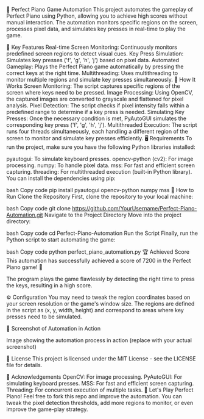 🎹 Perfect Piano Game Automation
This project automates the gameplay of Perfect Piano using Python, allowing you to achieve high scores without manual interaction. The automation monitors specific regions on the screen, processes pixel data, and simulates key presses in real-time to play the game.

🚀 Key Features
Real-time Screen Monitoring: Continuously monitors predefined screen regions to detect visual cues.
Key Press Simulation: Simulates key presses ('f', 'g', 'h', 'j') based on pixel data.
Automated Gameplay: Plays the Perfect Piano game automatically by pressing the correct keys at the right time.
Multithreading: Uses multithreading to monitor multiple regions and simulate key presses simultaneously.
🧠 How It Works
Screen Monitoring: The script captures specific regions of the screen where keys need to be pressed.
Image Processing: Using OpenCV, the captured images are converted to grayscale and flattened for pixel analysis.
Pixel Detection: The script checks if pixel intensity falls within a predefined range to determine if a key press is needed.
Simulating Key Presses: Once the necessary condition is met, PyAutoGUI simulates the corresponding key press ('f', 'g', 'h', 'j').
Multithreaded Execution: The script runs four threads simultaneously, each handling a different region of the screen to monitor and simulate key presses efficiently.
🖥️ Requirements
To run the project, make sure you have the following Python libraries installed:

pyautogui: To simulate keyboard presses.
opencv-python (cv2): For image processing.
numpy: To handle pixel data.
mss: For fast and efficient screen capturing.
threading: For multithreaded execution (built-in Python library).
You can install the dependencies using pip:

bash
Copy code
pip install pyautogui opencv-python numpy mss
📄 How to Run
Clone the Repository
First, clone the repository to your local machine:

bash
Copy code
git clone https://github.com/YourUsername/Perfect-Piano-Automation.git
Navigate to the Project Directory
Move into the project directory:

bash
Copy code
cd Perfect-Piano-Automation
Run the Script
Finally, run the Python script to start automating the game:

bash
Copy code
python perfect_piano_automation.py
🏆 Achieved Score
This automation has successfully achieved a score of 7200 in the Perfect Piano game! 🎉

The program plays the game flawlessly by detecting the right time to press the keys, resulting in a high score.

⚙️ Configuration
You may need to tweak the region coordinates based on your screen resolution or the game's window size. The regions are defined in the script as (x, y, width, height) and correspond to areas where key presses need to be simulated.

📸 Screenshot of Automation in Action

Image showing the automation process in action (replace with your actual screenshot)

📜 License
This project is licensed under the MIT License - see the LICENSE file for details.

🙏 Acknowledgements
OpenCV: For image processing.
PyAutoGUI: For simulating keyboard presses.
MSS: For fast and efficient screen capturing.
Threading: For concurrent execution of multiple tasks.
🚀 Let's Play Perfect Piano!
Feel free to fork this repo and improve the automation. You can tweak the pixel detection thresholds, add more regions to monitor, or even improve the game-play strategy.
